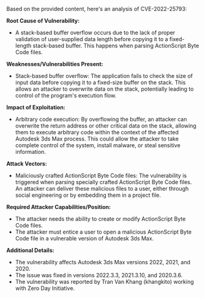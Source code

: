 Based on the provided content, here's an analysis of CVE-2022-25793:

**Root Cause of Vulnerability:**
- A stack-based buffer overflow occurs due to the lack of proper validation of user-supplied data length before copying it to a fixed-length stack-based buffer. This happens when parsing ActionScript Byte Code files.

**Weaknesses/Vulnerabilities Present:**
- Stack-based buffer overflow: The application fails to check the size of input data before copying it to a fixed-size buffer on the stack. This allows an attacker to overwrite data on the stack, potentially leading to control of the program's execution flow.

**Impact of Exploitation:**
- Arbitrary code execution: By overflowing the buffer, an attacker can overwrite the return address or other critical data on the stack, allowing them to execute arbitrary code within the context of the affected Autodesk 3ds Max process. This could allow the attacker to take complete control of the system, install malware, or steal sensitive information.

**Attack Vectors:**
- Maliciously crafted ActionScript Byte Code files: The vulnerability is triggered when parsing specially crafted ActionScript Byte Code files. An attacker can deliver these malicious files to a user, either through social engineering or by embedding them in a project file.

**Required Attacker Capabilities/Position:**
- The attacker needs the ability to create or modify ActionScript Byte Code files.
- The attacker must entice a user to open a malicious ActionScript Byte Code file in a vulnerable version of Autodesk 3ds Max.

**Additional Details:**
- The vulnerability affects Autodesk 3ds Max versions 2022, 2021, and 2020.
- The issue was fixed in versions 2022.3.3, 2021.3.10, and 2020.3.6.
- The vulnerability was reported by Tran Van Khang (khangkito) working with Zero Day Initiative.